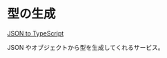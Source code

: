 # 型の生成

[JSON to TypeScript](https://transform.tools/json-to-typescript)

JSON やオブジェクトから型を生成してくれるサービス。
